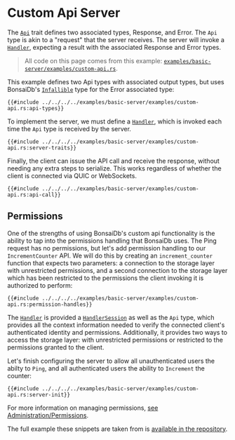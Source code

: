 # Custom Api Server

The [`Api`]({{DOCS_BASE_URL}}/bonsaidb/core/api/trait.Api.html) trait defines two associated types, Response, and Error. The `Api` type is akin to a "request" that the server receives. The server will invoke a [`Handler`][handler], expecting a result with the associated Response and Error types.

> All code on this page comes from this example: [`examples/basic-server/examples/custom-api.rs`][full-example].

This example defines two Api types with associated output types, but uses BonsaiDb's [`Infallible`]({{DOCS_BASE_URL}}/bonsaidb/core/api/enum.Infallible.html) type for the Error associated type:

```rust,noplayground,no_run
{{#include ../../../../examples/basic-server/examples/custom-api.rs:api-types}}
```

To implement the server, we must define a [`Handler`][handler], which is invoked each time the `Api` type is received by the server.

```rust,noplayground,no_run
{{#include ../../../../examples/basic-server/examples/custom-api.rs:server-traits}}
```

Finally, the client can issue the API call and receive the response, without needing any extra steps to serialize. This works regardless of whether the client is connected via QUIC or WebSockets.

```rust,noplayground,no_run
{{#include ../../../../examples/basic-server/examples/custom-api.rs:api-call}}
```

## Permissions

One of the strengths of using BonsaiDb's custom api functionality is the ability to tap into the permissions handling that BonsaiDb uses. The Ping request has no permissions, but let's add permission handling to our `IncrementCounter` API. We will do this by creating an `increment_counter` function that expects two parameters: a connection to the storage layer with unrestricted permissions, and a second connection to the storage layer which has been restricted to the permissions the client invoking it is authorized to perform:

```rust,noplayground,no_run
{{#include ../../../../examples/basic-server/examples/custom-api.rs:permission-handles}}
```

The [`Handler`][handler] is provided a [`HandlerSession`][handler-session] as well as the `Api` type, which provides all the context information needed to verify the connected client's authenticated identity and permissions. Additionally, it provides two ways to access the storage layer: with unrestricted permissions or restricted to the permissions granted to the client.

Let's finish configuring the server to allow all unauthenticated users the abilty to `Ping`, and all authenticated users the ability to `Increment` the counter:

```rust,noplayground,no_run
{{#include ../../../../examples/basic-server/examples/custom-api.rs:server-init}}
```

For more information on managing permissions, [see Administration/Permissions](../../administration/permissions.md).

The full example these snippets are taken from is [available in the repository][full-example].

[handler]: {{DOCS_BASE_URL}}/bonsaidb/server/api/trait.Handler.html
[handler-session]: {{DOCS_BASE_URL}}/bonsaidb/server/api/struct.HandlerSession.html
[full-example]: https://github.com/khonsulabs/bonsaidb/blob/main/examples/basic-server/examples/custom-api.rs
